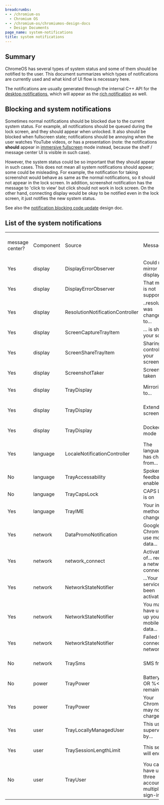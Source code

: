 ```yaml
---
breadcrumbs:
- - /chromium-os
  - Chromium OS
- - /chromium-os/chromiumos-design-docs
  - Design Documents
page_name: system-notifications
title: system notifications
---
```


## Summary

ChromeOS has several types of system status and some of them should be notified
to the user. This document summarizes which types of notifications are currently
used and what kind of UI flow is necessary here.

The notifications are usually generated through the internal C++ API for the
[desktop
notifications](/developers/design-documents/extensions/proposed-changes/apis-under-development/desktop-notification-api),
which will appear as the [rich
notification](http://blog.chromium.org/2013/05/rich-notifications-in-chrome.html)
as well.

## Blocking and system notifications

Sometimes normal notifications should be blocked due to the current system
status. For example, all notifications should be queued during the lock screen,
and they should appear when unlocked. It also should be blocked when fullscreen
state; notifications should be annoying when the user watches YouTube videos, or
has a presentation (note: the notifications **should** appear in [immersive
fullscreen](/developers/design-documents/immersive-fullscreen) mode instead,
because the shelf / message center UI is visible in such case).

However, the system status could be so important that they should appear in such
cases. This does not mean all system notifications should appear; some could be
misleading. For example, the notification for taking screenshot would behave as
same as the normal notifications, so it should not appear in the lock screen. In
addition, screenshot notification has the message to 'click to view' but click
should not work in lock screen. On the other hand, connecting display would be
okay to be notified even in the lock screen, it just notifies the new system
status.

See also the [notification blocking code
update](https://docs.google.com/document/d/1Ox0Gb659lE2eusk-Gwm-a_JkARva7LydQc3hZNJvDn0/edit)
design doc.

## List of the system notifications

<table>
<tr>
<td>message center?</td>
<td>Component</td>
<td>Source</td>
<td>Message</td>
<td>Show Always? ("System")</td>
<td>Timeout</td>
<td>Secure? (Show on Lock Screen)</td>
<td>Customize?</td>
<td>(can be disabled)</td>
<td>Click Action</td>
<td>Button</td>
<td>Triggers</td>
</tr>
<tr>
<td>Yes</td>
<td>display</td>
<td>DisplayErrorObserver</td>
<td>Could not mirror displays...</td>
<td>No</td>
<td>Yes</td>
<td>Yes</td>
<td>No</td>
<td>None</td>
<td>display connection</td>
</tr>
<tr>
<td>Yes</td>
<td>display</td>
<td>DisplayErrorObserver</td>
<td>That monitor is not supported</td>
<td>No</td>
<td>Yes</td>
<td>Yes</td>
<td>No</td>
<td>None</td>
<td>display connection</td>
</tr>
<tr>
<td>Yes</td>
<td>display</td>
<td>ResolutionNotificationController</td>
<td>..resolution was changed to...</td>
<td>Yes</td>
<td>Both</td>
<td>No</td>
<td>No</td>
<td>Accept / Revert change</td>
<td>Accept / Revert change</td>
<td>settings change from chrome://settings/display</td>
</tr>
<tr>
<td>Yes</td>
<td>display</td>
<td>ScreenCaptureTrayItem</td>
<td>... is sharing your screen</td>
<td>Yes</td>
<td>No</td>
<td>No</td>
<td>None</td>
<td>Stop Capture</td>
<td>apps</td>
</tr>
<tr>
<td>Yes</td>
<td>display</td>
<td>ScreenShareTrayItem</td>
<td>Sharing control of your screen...</td>
<td>Yes</td>
<td>No</td>
<td>No</td>
<td>None</td>
<td>Stop Share</td>
<td>apps</td>
</tr>
<tr>
<td>Yes</td>
<td>display</td>
<td>ScreenshotTaker</td>
<td>Screenshot taken</td>
<td>No</td>
<td>Yes</td>
<td>No</td>
<td>Yes</td>
<td>Show FIles App</td>
<td>keyboard shortcut</td>
</tr>
<tr>
<td>Yes</td>
<td>display</td>
<td>TrayDisplay</td>
<td>Mirroring to...</td>
<td>No</td>
<td>Yes</td>
<td>Yes</td>
<td>No</td>
<td>Show Display Settings</td>
<td>settings change from chrome://settings/display, and keyboard shortcut</td>
</tr>
<tr>
<td>Yes</td>
<td>display</td>
<td>TrayDisplay</td>
<td>Extending screen to...</td>
<td>No</td>
<td>Yes</td>
<td>Yes</td>
<td>No</td>
<td>Show Display Settings</td>
<td>settings change from chrome://settings/display, and keyboard shortcut</td>
</tr>
<tr>
<td>Yes</td>
<td>display</td>
<td>TrayDisplay</td>
<td>Docked mode</td>
<td>No</td>
<td>Yes</td>
<td>Yes</td>
<td>No</td>
<td>Show Display Settings</td>
<td>close lid</td>
</tr>
<tr>
<td>Yes</td>
<td>language</td>
<td>LocaleNotificationController</td>
<td>The language has changed from...</td>
<td>No</td>
<td>No</td>
<td>No</td>
<td>No</td>
<td>Accept change</td>
<td>Revert change</td>
<td>login</td>
</tr>
<tr>
<td>No</td>
<td>language</td>
<td>TrayAccessability</td>
<td>Spoken feedback is enabled.</td>
<td>\*</td>
<td>Yes</td>
<td>No</td>
<td>None</td>
<td>keyboard shortcut</td>
</tr>
<tr>
<td>No</td>
<td>language</td>
<td>TrayCapsLock</td>
<td>CAPS LOCK is on</td>
<td>\*</td>
<td>Yes</td>
<td>No</td>
<td>None</td>
<td>keyboard shortcut</td>
</tr>
<tr>
<td>Yes</td>
<td>language</td>
<td>TrayIME</td>
<td>Your input method has changed...</td>
<td>No</td>
<td>Yes</td>
<td>No</td>
<td>No</td>
<td>Show IME detailed view</td>
<td>keyboard shortcut</td>
</tr>
<tr>
<td>Yes</td>
<td>network</td>
<td>DataPromoNotification</td>
<td>Google Chrome will use mobile data...</td>
<td>Yes</td>
<td>No</td>
<td>?</td>
<td>No</td>
<td>Promo URL or settings</td>
</tr>
<tr>
<td>Yes</td>
<td>network</td>
<td>network_connect</td>
<td>Activation of... requires a network connection</td>
<td>Yes</td>
<td>No</td>
<td>?</td>
<td>No</td>
<td>Show Settings</td>
</tr>
<tr>
<td>Yes</td>
<td>network</td>
<td>NetworkStateNotifier</td>
<td>...Your .. service has been activated</td>
<td>Yes</td>
<td>No</td>
<td>?</td>
<td>No</td>
<td>Show Settings</td>
</tr>
<tr>
<td>Yes</td>
<td>network</td>
<td>NetworkStateNotifier</td>
<td>You may have used up your mobile data...</td>
<td>Yes</td>
<td>No</td>
<td>?</td>
<td>No</td>
<td>Configure Network</td>
</tr>
<tr>
<td>Yes</td>
<td>network</td>
<td>NetworkStateNotifier</td>
<td>Failed to connect to network...</td>
<td>Yes</td>
<td>No</td>
<td>?</td>
<td>No</td>
<td>Show Settings</td>
</tr>
<tr>
<td>No</td>
<td>network</td>
<td>TraySms</td>
<td>SMS from ...</td>
<td>\*</td>
<td>No</td>
<td>No</td>
<td>Show SMS detailed view</td>
</tr>
<tr>
<td>No</td>
<td>power</td>
<td>TrayPower</td>
<td>Battery full OR %&lt;X&gt; remaining</td>
<td>\*</td>
<td>No / Never</td>
<td>Yes</td>
<td>No</td>
<td>None</td>
<td>low battery</td>
</tr>
<tr>
<td>Yes</td>
<td>power</td>
<td>TrayPower</td>
<td>Your Chromebook may not charge...</td>
<td>No</td>
<td>Yes</td>
<td>Yes</td>
<td>No</td>
<td>None</td>
<td>usb charger connected</td>
</tr>
<tr>
<td>Yes</td>
<td>user</td>
<td>TrayLocallyManagedUser</td>
<td>This user is supervised by...</td>
<td>Yes</td>
<td>No</td>
<td>No</td>
<td>No</td>
<td>None</td>
<td>login</td>
</tr>
<tr>
<td>Yes</td>
<td>user</td>
<td>TraySessionLengthLimit</td>
<td>This session will end in...</td>
<td>Yes</td>
<td>No</td>
<td>No</td>
<td>No</td>
<td>None</td>
<td>timeout set by policy / sync / remaining time change</td>
</tr>
<tr>
<td>No</td>
<td>user</td>
<td>TrayUser</td>
<td>You can only have up to three accounts in multiple sign-in</td>
<td>\*</td>
<td>\*</td>
<td>Yes</td>
<td>No</td>
<td>None</td>
</tr>
</table>
